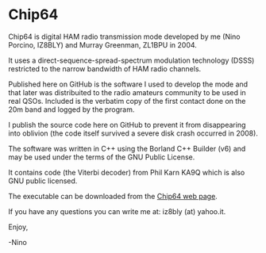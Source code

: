 # Chip64

Chip64 is digital HAM radio transmission mode developed by me (Nino Porcino, IZ8BLY) and Murray Greenman, ZL1BPU in 2004.

It uses a direct-sequence-spread-spectrum modulation technology (DSSS) restricted to the narrow bandwidth of HAM radio channels.

Published here on GitHub is the software I used to develop the mode and that later was distribuited 
to the radio amateurs community to be used in real QSOs. Included is the verbatim copy of the first 
contact done on the 20m band and logged by the program.

I publish the source code here on GitHub to prevent it from disappearing 
into oblivion (the code itself survived a severe disk crash occurred in 2008).   

The software was written in C++ using the Borland C++ Builder (v6) and 
may be used under the terms of the GNU Public License.

It contains code (the Viterbi decoder) from Phil Karn KA9Q which is also GNU public licensed.

The executable can be downloaded from the [Chip64 web page](http://antoninoporcino.xoom.it/Chip64/index.htm).

If you have any questions you can write me at: iz8bly (at) yahoo.it. 

Enjoy,

-Nino






